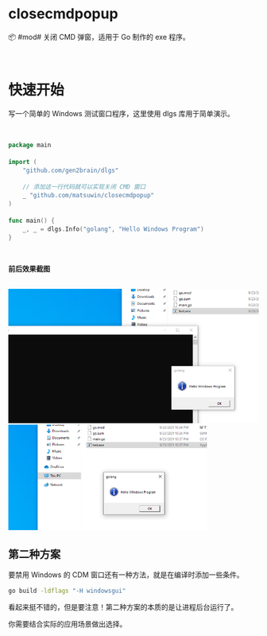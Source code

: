 # closecmdpopup
📦 #mod# 关闭 CMD 弹窗，适用于 Go 制作的 exe 程序。

<br>

# 快速开始

写一个简单的 Windows 测试窗口程序，这里使用 dlgs 库用于简单演示。

<br>

```go
package main

import (
    "github.com/gen2brain/dlgs"

    // 添加这一行代码就可以实现关闭 CMD 窗口
    _ "github.com/matsuwin/closecmdpopup"
)

func main() {
    _, _ = dlgs.Info("golang", "Hello Windows Program")
}
```

<br>

**前后效果截图**

<br>

<img src="1.png" width=600>
<img src="2.png" width=400>

<br>

## 第二种方案

要禁用 Windows 的 CDM 窗口还有一种方法，就是在编译时添加一些条件。

```sh
go build -ldflags "-H windowsgui"
```

看起来挺不错的，但是要注意！第二种方案的本质的是让进程后台运行了。

你需要结合实际的应用场景做出选择。
